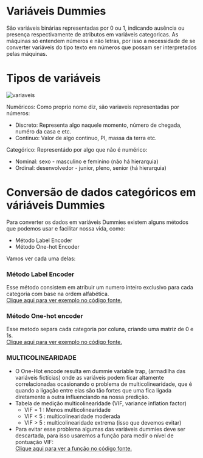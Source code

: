 # Variáveis Dummies

São variáveis binárias representadas por 0 ou 1, indicando ausência ou presença respectivamente de atributos em variáveis categoricas. As máquinas só entendem números e não letras, por isso a necessidade de se converter variáveis do tipo texto em números que possam ser interpretados pelas máquinas.  

# Tipos de variáveis

![variaveis](https://user-images.githubusercontent.com/115194365/212817323-822179a9-966b-4092-8da0-643c96fe3b86.png)<br>

Numéricos: Como proprio nome diz, são variaveis representadas por números:
   * Discreto: Representa algo naquele momento, número de chegada, numéro da casa e etc.
   * Continuo: Valor de algo continuo, PI, massa da terra etc.

Categórico: Representádo por algo que não é numérico:
   * Nominal: sexo - masculino e feminino (não há hierarquia)
   * Ordinal: desenvolvedor - junior, pleno, senior (há hierarquia)

# Conversão de dados categóricos em váriáveis Dummies
Para converter os dados em variáveis Dummies existem alguns métodos que podemos usar e facilitar nossa vida, como:

   * Método Label Encoder
   * Método One-hot Encoder

Vamos ver cada uma delas:

### Método Label Encoder
Esse método consistem em atribuir um numero inteiro exclusivo para cada categoria com base na ordem alfabética.<br>
<a href='https://github.com/dev-daniel-amorim/DS-Variaveis_Dummies/blob/main/Label%20e%20one-hot%20encoder.ipynb'> Clique aqui para ver exemplo no código fonte. </a><br>

### Método One-hot encoder
Esse metodo separa cada categoria por coluna, criando uma matriz de 0 e 1s.<br>
<a href='https://github.com/dev-daniel-amorim/DS-Variaveis_Dummies/blob/main/Label%20e%20one-hot%20encoder.ipynb'> Clique aqui para ver exemplo no código fonte. </a><br>

### MULTICOLINEARIDADE

   * O One-Hot encode resulta em dummie variable trap, (armadilha das variáveis fictícias) onde as variáveis podem ficar altamente correlacionadas ocasionando o problema de multicolinearidade, que é quando a ligação entre elas são tão fortes que uma fica ligada diretamente a outra influenciando na nossa predição. <br>
   * Tabela de medição multicolinearidade (VIF, variance inflation factor)
        - VIF = 1 : Menos multicolinearidade
        - VIF < 5 : multicolinearidade moderada
        - VIF > 5 : multicolinearidade extrema (isso que devemos evitar)
   * Para evitar esse problema algumas das variáveis dummies deve ser descartada, para isso usaremos a função para medir o nível de pontuação VIF:<br>
<a href='https://github.com/dev-daniel-amorim/DS-Variaveis_Dummies/blob/main/Label%20e%20one-hot%20encoder.ipynb'> Clique aqui para ver a função no código fonte. </a><br>
